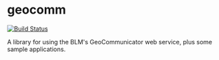 # geocomm

[![Build Status](https://travis-ci.org/mpokorny/geocomm.svg?branch=master)](https://travis-ci.org/mpokorny/geocomm)

A library for using the BLM's GeoCommunicator web service, plus some sample applications.

